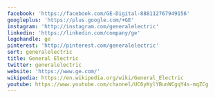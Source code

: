 ```yaml
---
facebook: 'https://facebook.com/GE-Digital-888112767949156'
googleplus: 'https://plus.google.com/+GE'
instagram: 'http://instagram.com/generalelectric'
linkedin: 'https://linkedin.com/company/ge'
logohandle: ge
pinterest: 'http://pinterest.com/generalelectric'
sort: generalelectric
title: General Electric
twitter: generalelectric
website: 'https://www.ge.com/'
wikipedia: https://en.wikipedia.org/wiki/General_Electric
youtube: https://www.youtube.com/channel/UC6yKylYBunWCgqY4s-mqZCg
---
```


